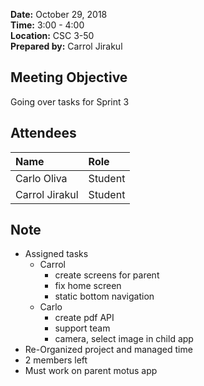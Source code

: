**Date:** October 29, 2018  
**Time:** 3:00 - 4:00  
**Location:** CSC 3-50  
**Prepared by:** Carrol Jirakul 

## Meeting Objective

Going over tasks for Sprint 3

## Attendees
|Name| **Role**
|:----------------|:---------------
|Carlo Oliva|Student |  
|Carrol Jirakul|Student|

## Note
* Assigned tasks
  * Carrol
     * create screens for parent
     * fix home screen
     * static bottom navigation
  * Carlo 
     * create pdf API
     * support team
     * camera, select image in child app
* Re-Organized project and managed time 
* 2 members left
* Must work on parent motus app


